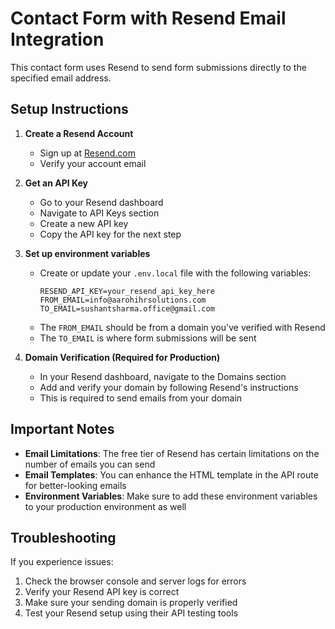 # Contact Form with Resend Email Integration

This contact form uses Resend to send form submissions directly to the specified email address.

## Setup Instructions

1. **Create a Resend Account**
   - Sign up at [Resend.com](https://resend.com)
   - Verify your account email

2. **Get an API Key**
   - Go to your Resend dashboard
   - Navigate to API Keys section
   - Create a new API key
   - Copy the API key for the next step

3. **Set up environment variables**
   - Create or update your `.env.local` file with the following variables:
     ```
     RESEND_API_KEY=your_resend_api_key_here
     FROM_EMAIL=info@aarohihrsolutions.com
     TO_EMAIL=sushantsharma.office@gmail.com
     ```
   - The `FROM_EMAIL` should be from a domain you've verified with Resend
   - The `TO_EMAIL` is where form submissions will be sent

4. **Domain Verification (Required for Production)**
   - In your Resend dashboard, navigate to the Domains section
   - Add and verify your domain by following Resend's instructions
   - This is required to send emails from your domain

## Important Notes

- **Email Limitations**: The free tier of Resend has certain limitations on the number of emails you can send
- **Email Templates**: You can enhance the HTML template in the API route for better-looking emails
- **Environment Variables**: Make sure to add these environment variables to your production environment as well

## Troubleshooting

If you experience issues:
1. Check the browser console and server logs for errors
2. Verify your Resend API key is correct
3. Make sure your sending domain is properly verified
4. Test your Resend setup using their API testing tools 
